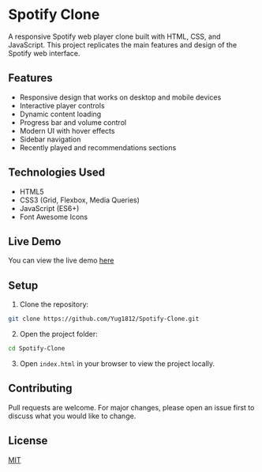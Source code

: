 # Spotify Clone

A responsive Spotify web player clone built with HTML, CSS, and JavaScript. This project replicates the main features and design of the Spotify web interface.

## Features

- Responsive design that works on desktop and mobile devices
- Interactive player controls
- Dynamic content loading
- Progress bar and volume control
- Modern UI with hover effects
- Sidebar navigation
- Recently played and recommendations sections

## Technologies Used

- HTML5
- CSS3 (Grid, Flexbox, Media Queries)
- JavaScript (ES6+)
- Font Awesome Icons

## Live Demo

You can view the live demo [here](https://Yug1812.github.io/Spotify-Clone/)

## Setup

1. Clone the repository:
```bash
git clone https://github.com/Yug1812/Spotify-Clone.git
```

2. Open the project folder:
```bash
cd Spotify-Clone
```

3. Open `index.html` in your browser to view the project locally.

## Contributing

Pull requests are welcome. For major changes, please open an issue first to discuss what you would like to change.

## License

[MIT](https://choosealicense.com/licenses/mit/)
